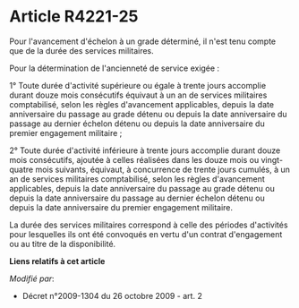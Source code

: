 # Article R4221-25

Pour l'avancement d'échelon à un grade déterminé, il n'est tenu compte que de la durée des services militaires. 

Pour la détermination de l'ancienneté de service exigée : 

1° Toute durée d'activité supérieure ou égale à trente jours accomplie durant douze mois consécutifs équivaut à un an de
services militaires comptabilisé, selon les règles d'avancement applicables, depuis la date anniversaire du passage au grade
détenu ou depuis la date anniversaire du passage au dernier échelon détenu ou depuis la date anniversaire du premier
engagement militaire ; 

2° Toute durée d'activité inférieure à trente jours accomplie durant douze mois consécutifs, ajoutée à celles réalisées dans
les douze mois ou vingt-quatre mois suivants, équivaut, à concurrence de trente jours cumulés, à un an de services militaires
comptabilisé, selon les règles d'avancement applicables, depuis la date anniversaire du passage au grade détenu ou depuis la
date anniversaire du passage au dernier échelon détenu ou depuis la date anniversaire du premier engagement militaire. 

La durée des services militaires correspond à celle des périodes d'activités pour lesquelles ils ont été convoqués en vertu
d'un contrat d'engagement ou au titre de la disponibilité.

**Liens relatifs à cet article**

_Modifié par_:

  - Décret n°2009-1304 du 26 octobre 2009 - art. 2
